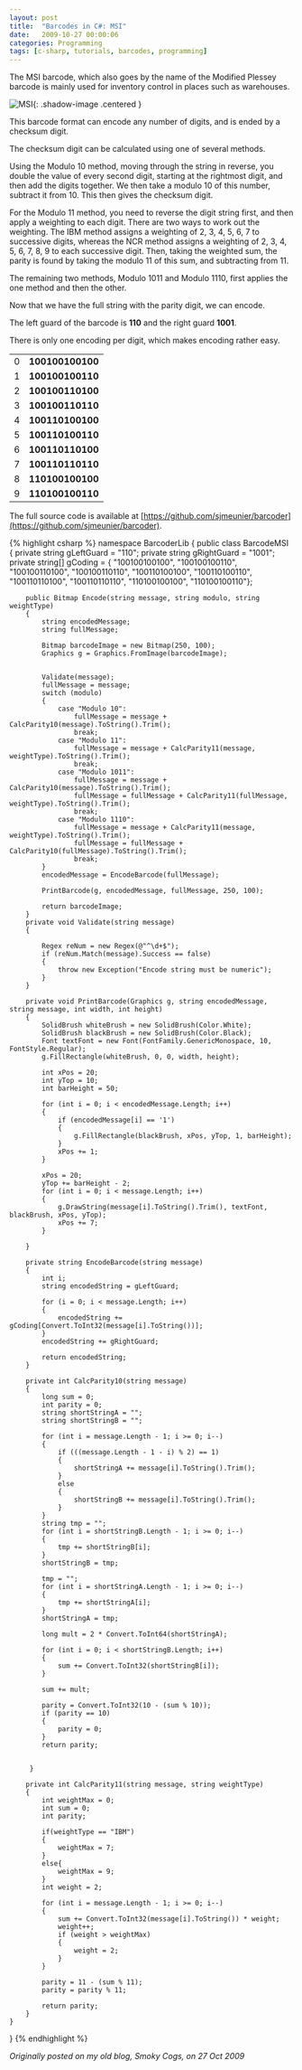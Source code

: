 ```yaml
---
layout: post
title:  "Barcodes in C#: MSI"
date:   2009-10-27 00:00:06
categories: Programming
tags: [c-sharp, tutorials, barcodes, programming]
---
```


The MSI barcode, which also goes by the name of the Modified Plessey barcode is mainly used for inventory control in places such as warehouses.

![MSI](/assets/images/blog/barcodes/msi.jpg){: .shadow-image .centered }

This barcode format can encode any number of digits, and is ended by a checksum digit.

The checksum digit can be calculated using one of several methods.

Using the Modulo 10 method, moving through the string in reverse, you double the value of every second digit, starting at the rightmost digit, and then add the digits together. We then take a modulo 10 of this number, subtract it from 10. This then gives the checksum digit.

For the Modulo 11 method, you need to reverse the digit string first, and then apply a weighting to each digit. There are two ways to work out the weighting. The IBM method assigns a weighting of 2, 3, 4, 5, 6, 7 to successive digits, whereas the NCR method assigns a weighting of 2, 3, 4, 5, 6, 7, 8, 9 to each successive digit. Then, taking the weighted sum, the parity is found by taking the modulo 11 of this sum, and subtracting from 11.

The remaining two methods, Modulo 1011 and Modulo 1110, first applies the one method and then the other.

Now that we have the full string with the parity digit, we can encode.

The left guard of the barcode is **110** and the right guard **1001**.

There is only one encoding per digit, which makes encoding rather easy.
<table border="0">
<tr>
<td>0</td>
<td><strong>100100100100</strong></td>
</tr>
<tr>
<td>1</td>
<td><strong>100100100110</strong></td>
</tr>
<tr>
<td>2</td>
<td><strong>100100110100</strong></td>
</tr>
<tr>
<td>3</td>
<td><strong>100100110110</strong></td>
</tr>
<tr>
<td>4</td>
<td><strong>100110100100</strong></td>
</tr>
<tr>
<td>5</td>
<td><strong>100110100110</strong></td>
</tr>
<tr>
<td>6</td>
<td><strong>100110110100</strong></td>
</tr>
<tr>
<td>7</td>
<td><strong>100110110110</strong></td>
</tr>
<tr>
<td>8</td>
<td><strong>110100100100</strong></td>
</tr>
<tr>
<td>9</td>
<td><strong>110100100110</strong></td>
</tr>
</table>
<!--more-->

The full source code is available at [https://github.com/sjmeunier/barcoder](https://github.com/sjmeunier/barcoder).

{% highlight csharp %}
namespace BarcoderLib
{
    public class BarcodeMSI
    {
        private string gLeftGuard = "110";
        private string gRightGuard = "1001";
        private string[] gCoding = {  "100100100100", "100100100110", "100100110100", "100100110110", "100110100100", 
                                      "100110100110", "100110110100", "100110110110", "110100100100", "110100100110"};


        public Bitmap Encode(string message, string modulo, string weightType)
        {
            string encodedMessage;
            string fullMessage;

            Bitmap barcodeImage = new Bitmap(250, 100);
            Graphics g = Graphics.FromImage(barcodeImage);


            Validate(message);
            fullMessage = message;
            switch (modulo)
            {
                case "Modulo 10":
                    fullMessage = message + CalcParity10(message).ToString().Trim();
                    break;
                case "Modulo 11":
                    fullMessage = message + CalcParity11(message, weightType).ToString().Trim();
                    break;
                case "Modulo 1011":
                    fullMessage = message + CalcParity10(message).ToString().Trim();
                    fullMessage = fullMessage + CalcParity11(fullMessage, weightType).ToString().Trim();
                    break;
                case "Modulo 1110":
                    fullMessage = message + CalcParity11(message, weightType).ToString().Trim();
                    fullMessage = fullMessage + CalcParity10(fullMessage).ToString().Trim();
                    break;
            }
            encodedMessage = EncodeBarcode(fullMessage);

            PrintBarcode(g, encodedMessage, fullMessage, 250, 100);

            return barcodeImage;
        }
        private void Validate(string message)
        {

            Regex reNum = new Regex(@"^\d+$");
            if (reNum.Match(message).Success == false)
            {
                throw new Exception("Encode string must be numeric");
            }
        }

        private void PrintBarcode(Graphics g, string encodedMessage, string message, int width, int height)
        {
            SolidBrush whiteBrush = new SolidBrush(Color.White);
            SolidBrush blackBrush = new SolidBrush(Color.Black);
            Font textFont = new Font(FontFamily.GenericMonospace, 10, FontStyle.Regular);
            g.FillRectangle(whiteBrush, 0, 0, width, height);

            int xPos = 20;
            int yTop = 10;
            int barHeight = 50;

            for (int i = 0; i < encodedMessage.Length; i++)
            {
                if (encodedMessage[i] == '1')
                {
                    g.FillRectangle(blackBrush, xPos, yTop, 1, barHeight);
                }
                xPos += 1;
            }

            xPos = 20;
            yTop += barHeight - 2;
            for (int i = 0; i < message.Length; i++)
            {
                g.DrawString(message[i].ToString().Trim(), textFont, blackBrush, xPos, yTop);
                xPos += 7;
            }

        }

        private string EncodeBarcode(string message)
        {
            int i;
            string encodedString = gLeftGuard;

            for (i = 0; i < message.Length; i++)
            {
                encodedString += gCoding[Convert.ToInt32(message[i].ToString())];
            }
            encodedString += gRightGuard;

            return encodedString;
        }

        private int CalcParity10(string message)
        {
            long sum = 0;
            int parity = 0;
            string shortStringA = "";
            string shortStringB = "";

            for (int i = message.Length - 1; i >= 0; i--)
            {
                if (((message.Length - 1 - i) % 2) == 1)
                {
                    shortStringA += message[i].ToString().Trim();
                }
                else
                {
                    shortStringB += message[i].ToString().Trim();
                }
            }
            string tmp = "";
            for (int i = shortStringB.Length - 1; i >= 0; i--)
            {
                tmp += shortStringB[i];
            }
            shortStringB = tmp;

            tmp = "";
            for (int i = shortStringA.Length - 1; i >= 0; i--)
            {
                tmp += shortStringA[i];
            }
            shortStringA = tmp;

            long mult = 2 * Convert.ToInt64(shortStringA);
            
            for (int i = 0; i < shortStringB.Length; i++)
            {
                sum += Convert.ToInt32(shortStringB[i]);
            }
        
            sum += mult;

            parity = Convert.ToInt32(10 - (sum % 10));
            if (parity == 10)
            {
                parity = 0;
            }
            return parity;


         }

        private int CalcParity11(string message, string weightType)
        {
            int weightMax = 0;
            int sum = 0;
            int parity;

            if(weightType == "IBM")
            {
                weightMax = 7;
            }
            else{
                weightMax = 9;
            }
            int weight = 2;
                    
            for (int i = message.Length - 1; i >= 0; i--)
            {
                sum += Convert.ToInt32(message[i].ToString()) * weight;
                weight++;
                if (weight > weightMax)
                {
                    weight = 2;
                }
            }

            parity = 11 - (sum % 11);
            parity = parity % 11;

            return parity;
        }
    }
}
{% endhighlight %}

_Originally posted on my old blog, Smoky Cogs, on 27 Oct 2009_
